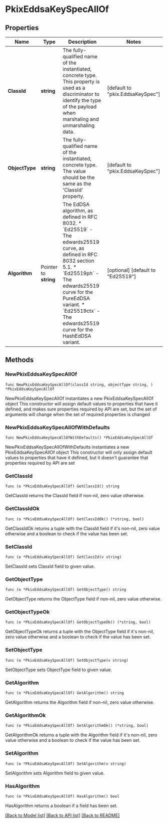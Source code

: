 # PkixEddsaKeySpecAllOf

## Properties

Name | Type | Description | Notes
------------ | ------------- | ------------- | -------------
**ClassId** | **string** | The fully-qualified name of the instantiated, concrete type. This property is used as a discriminator to identify the type of the payload when marshaling and unmarshaling data. | [default to "pkix.EddsaKeySpec"]
**ObjectType** | **string** | The fully-qualified name of the instantiated, concrete type. The value should be the same as the &#39;ClassId&#39; property. | [default to "pkix.EddsaKeySpec"]
**Algorithm** | Pointer to **string** | The EdDSA algorithm, as defined in RFC 8032. * &#x60;Ed25519&#x60; - The edwards25519 curve, as defined in RFC 8032 section 5.1. * &#x60;Ed25519ph&#x60; - The edwards25519 curve for the PureEdDSA variant. * &#x60;Ed25519ctx&#x60; - The edwards25519 curve for the HashEdDSA variant. | [optional] [default to "Ed25519"]

## Methods

### NewPkixEddsaKeySpecAllOf

`func NewPkixEddsaKeySpecAllOf(classId string, objectType string, ) *PkixEddsaKeySpecAllOf`

NewPkixEddsaKeySpecAllOf instantiates a new PkixEddsaKeySpecAllOf object
This constructor will assign default values to properties that have it defined,
and makes sure properties required by API are set, but the set of arguments
will change when the set of required properties is changed

### NewPkixEddsaKeySpecAllOfWithDefaults

`func NewPkixEddsaKeySpecAllOfWithDefaults() *PkixEddsaKeySpecAllOf`

NewPkixEddsaKeySpecAllOfWithDefaults instantiates a new PkixEddsaKeySpecAllOf object
This constructor will only assign default values to properties that have it defined,
but it doesn't guarantee that properties required by API are set

### GetClassId

`func (o *PkixEddsaKeySpecAllOf) GetClassId() string`

GetClassId returns the ClassId field if non-nil, zero value otherwise.

### GetClassIdOk

`func (o *PkixEddsaKeySpecAllOf) GetClassIdOk() (*string, bool)`

GetClassIdOk returns a tuple with the ClassId field if it's non-nil, zero value otherwise
and a boolean to check if the value has been set.

### SetClassId

`func (o *PkixEddsaKeySpecAllOf) SetClassId(v string)`

SetClassId sets ClassId field to given value.


### GetObjectType

`func (o *PkixEddsaKeySpecAllOf) GetObjectType() string`

GetObjectType returns the ObjectType field if non-nil, zero value otherwise.

### GetObjectTypeOk

`func (o *PkixEddsaKeySpecAllOf) GetObjectTypeOk() (*string, bool)`

GetObjectTypeOk returns a tuple with the ObjectType field if it's non-nil, zero value otherwise
and a boolean to check if the value has been set.

### SetObjectType

`func (o *PkixEddsaKeySpecAllOf) SetObjectType(v string)`

SetObjectType sets ObjectType field to given value.


### GetAlgorithm

`func (o *PkixEddsaKeySpecAllOf) GetAlgorithm() string`

GetAlgorithm returns the Algorithm field if non-nil, zero value otherwise.

### GetAlgorithmOk

`func (o *PkixEddsaKeySpecAllOf) GetAlgorithmOk() (*string, bool)`

GetAlgorithmOk returns a tuple with the Algorithm field if it's non-nil, zero value otherwise
and a boolean to check if the value has been set.

### SetAlgorithm

`func (o *PkixEddsaKeySpecAllOf) SetAlgorithm(v string)`

SetAlgorithm sets Algorithm field to given value.

### HasAlgorithm

`func (o *PkixEddsaKeySpecAllOf) HasAlgorithm() bool`

HasAlgorithm returns a boolean if a field has been set.


[[Back to Model list]](../README.md#documentation-for-models) [[Back to API list]](../README.md#documentation-for-api-endpoints) [[Back to README]](../README.md)


